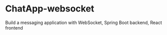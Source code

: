 # ChatApp-websocket
Build a messaging application with WebSocket, Spring Boot backend, React frontend
